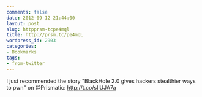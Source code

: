 ```yaml
---
comments: false
date: 2012-09-12 21:44:00
layout: post
slug: httpprsm-tcpe4mql
title: http://prsm.tc/pe4mqL
wordpress_id: 2903
categories:
- Bookmarks
tags:
- from-twitter
---
```


I just recommended the story "BlackHole 2.0 gives hackers stealthier ways to pwn" on @Prismatic: http://t.co/sIlUJA7a
